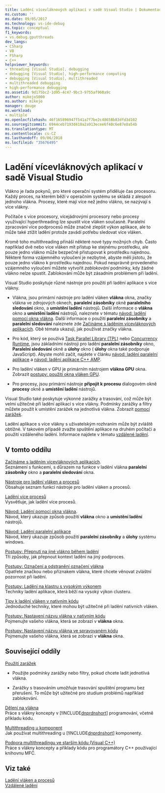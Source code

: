 ```yaml
---
title: Ladění vícevláknových aplikací v sadě Visual Studio | Dokumentace Microsoftu
ms.custom: ''
ms.date: 09/05/2017
ms.technology: vs-ide-debug
ms.topic: conceptual
f1_keywords:
- vs.debug.gputthreads
dev_langs:
- CSharp
- VB
- FSharp
- C++
helpviewer_keywords:
- threading [Visual Studio], debugging
- debugging [Visual Studio], high-performance computing
- debugging [Visual Studio], multithreaded
- multithreaded debugging
- high-performance debugging
ms.assetid: 9d175bc2-1d95-4c47-9bc3-9755af968a9c
author: mikejo5000
ms.author: mikejo
manager: douge
ms.workload:
- multiple
ms.openlocfilehash: 46f165896947f541a7f7be2c48658b83dfd3d102
ms.sourcegitcommit: 6944ceb7193d410a2a913ecee6f40c6e87e8a54b
ms.translationtype: MT
ms.contentlocale: cs-CZ
ms.lasthandoff: 09/06/2018
ms.locfileid: "35676495"
---
```

# <a name="debug-multithreaded-applications-in-visual-studio"></a>Ladění vícevláknových aplikací v sadě Visual Studio
Vlákno je řada pokynů, pro které operační systém přiděluje čas procesoru. Každý proces, na kterém běží v operačním systému se skládá z alespoň jednoho vlákna. Procesy, které mají více než jedno vlákno, se nazývají s více vlákny.  
  
Počítače s více procesory, vícejádrovými procesory nebo procesy využívající hyperthreading lze spustit více vláken současně. Paralelní zpracování více podprocesů může značně zlepšit výkon aplikace, ale to může také ztížit ladění protože zavádí potřebu sledovat více vláken.  
  
Kromě toho multithreading přináší některé nové typy možných chyb. Často například dvě nebo více vláken mít přístup ke stejnému prostředku, ale pouze jedno vlákno může bezpečně přistupovat k prostředku najednou. Některé forma vzájemného vyloučení je nezbytné, abyste měli jistotu, že pouze jedno vlákno k prostředku najednou. Pokud nesprávně provedeného vzájemného vyloučení můžete vytvořit *zablokování* podmínky, kdy žádné vlákno nelze spustit. Zablokování může být zásadním problémem při ladění.

Visual Studio poskytuje různé nástroje pro použití při ladění aplikace s více vlákny.

- Vlákna, jsou primární nástroje pro ladění vláken **vlákna** okna, značky vlákna ve zdrojových oknech, **paralelní zásobníky** okně **paralelního sledování** okno, a **umístění ladění** nástrojů. Další informace o **vlákna** okno a **umístění ladění** nástrojů, naleznete v tématu [návod: ladění pomocí okna vlákna](../debugger/how-to-use-the-threads-window.md). Další informace o použití **paralelní zásobníky** a **paralelní sledování** naleznete zde [Začínáme s laděním vícevláknových aplikacích](../debugger/get-started-debugging-multithreaded-apps.md). Obě témata ukazují, jak používat značky vlákna.
  
- Pro kód, který se používá [Task Parallel Library (TPL)](/dotnet/standard/parallel-programming/task-parallel-library-tpl) nebo [Concurrency Runtime](/cpp/parallel/concrt/concurrency-runtime/), jsou základními nástroji pro ladění **paralelní zásobníky** okno, **Paralelní sledování** okně a **úlohy** okno ( **úlohy** okna také podporuje JavaScript). Abyste mohli začít, najdete v článku [návod: ladění paralelní aplikace](../debugger/walkthrough-debugging-a-parallel-application.md) a [návod: ladění aplikace C++ AMP](/cpp/parallel/amp/walkthrough-debugging-a-cpp-amp-application). 

- Pro ladění vláken v GPU je primárním nástrojem **vlákna GPU** okna. Zobrazit [postupy: použití okna vláken GPU](../debugger/how-to-use-the-gpu-threads-window.md).  

- Pro procesy, jsou primární nástroje **připojit k procesu** dialogovém okně **procesy** okně a **umístění ladění** nástrojů.  
  
Visual Studio také poskytuje výkonné zarážky a trasování, což může být velmi užitečné při ladění aplikací s více vlákny. Podmínky zarážky a filtry můžete použít k umístění zarážek na jednotlivá vlákna. Zobrazit [pomocí zarážek](../debugger/using-breakpoints.md). 
  
Ladění aplikace s více vlákny s uživatelským rozhraním může být zvláště obtížné. V takovém případě zvažte spuštění aplikace na druhém počítači a použití vzdáleného ladění. Informace najdete v tématu [vzdálené ladění](../debugger/remote-debugging.md).  
  
## <a name="in-this-section"></a>V tomto oddílu
 [Začínáme s laděním vícevláknových aplikacích](../debugger/get-started-debugging-multithreaded-apps.md).  
 Seznámení s funkcemi, s důrazem na funkce v ladění vlákna **paralelní zásobníky** okno a **paralelní sledování** okna.

 [Nástroje pro ladění vláken a procesů](../debugger/debug-threads-and-processes.md)  
 Obsahuje seznam funkcí nástroje pro ladění vláken a procesů.  
  
 [Ladění více procesů](../debugger/debug-multiple-processes.md)  
 Vysvětluje, jak ladění více procesů.

 [Návod: Ladění pomocí okna vlákna](../debugger/how-to-use-the-threads-window.md).  
 Návod, který ukazuje způsob použití **vlákna** okno a **umístění ladění** nástrojů. 

 [Návod: Ladění paralelní aplikace](../debugger/walkthrough-debugging-a-parallel-application.md)  
 Návod, který ukazuje způsob použití **paralelní zásobníky** a **úlohy** systému windows.  
  
 [Postupy: Přepnutí na jiné vlákno během ladění](../debugger/how-to-switch-to-another-thread-while-debugging.md)  
 Tři způsoby, jak přepnout kontext ladění na jiný podproces.  
  
 [Postupy: Označení a odstranění označení vlákna](../debugger/how-to-flag-and-unflag-threads.md)  
 Opatřete značkou nebo příznakem vlákna, které chcete věnovat zvláštní pozornost při ladění.    
  
 [Postupy: Ladění na klastru s vysokým výkonem](../debugger/how-to-debug-on-a-high-performance-cluster.md)  
 Techniky ladění aplikace, která běží na vysoký výkon clusteru.  

 [Tipy k ladění vláken v nativním kódu](../debugger/tips-for-debugging-threads-in-native-code.md)  
 Jednoduché techniky, které mohou být užitečné při ladění nativních vláken. 

 [Postupy: Nastavení názvu vlákna v nativním kódu](../debugger/how-to-set-a-thread-name-in-native-code.md)  
 Pojmenujte vašeho vlákna, která se zobrazí v **vlákna** okna.  
  
 [Postupy: Nastavení názvu vlákna ve spravovaném kódu](../debugger/how-to-set-a-thread-name-in-managed-code.md)  
 Pojmenujte vašeho vlákna, která se zobrazí v **vlákna** okna. 
  
## <a name="related-sections"></a>Související oddíly  
 [Použití zarážek](../debugger/using-breakpoints.md)

 - Použijte podmínky zarážky nebo filtry, pokud chcete ladit jednotlivá vlákna.  
  
 - Zarážky s trasováním umožňuje trasování spuštění programu bez přerušení. To může být užitečné pro studium problémů například zablokování.  
  
 [Dělení na vlákna](/dotnet/standard/threading/index)  
 Práce s vlákny koncepty v [!INCLUDE[dnprdnshort](../code-quality/includes/dnprdnshort_md.md)] programování, včetně příkladu kódu.  
  
 [Multithreading u komponent](http://msdn.microsoft.com/Library/2fc31e68-fb71-4544-b654-0ce720478779)  
 Jak používat multithreading u [!INCLUDE[dnprdnshort](../code-quality/includes/dnprdnshort_md.md)] komponenty.  
  
 [Podpora multithreadingu ve starším kódu (Visual C++)](/cpp/parallel/multithreading-support-for-older-code-visual-cpp)  
 Práce s vlákny koncepty a příklady kódu pro programátory C++ používající knihovnu MFC.  
  
## <a name="see-also"></a>Viz také  
 [Ladění vláken a procesů](../debugger/debug-threads-and-processes.md)   
 [Vzdálené ladění](../debugger/remote-debugging.md)